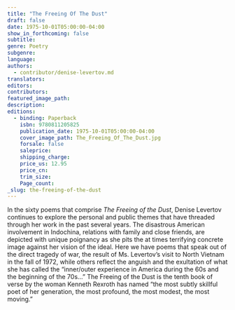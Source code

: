 ```yaml
---
title: "The Freeing Of The Dust"
draft: false
date: 1975-10-01T05:00:00-04:00
show_in_forthcoming: false
subtitle:
genre: Poetry
subgenre:
language:
authors:
  - contributor/denise-levertov.md
translators:
editors:
contributors:
featured_image_path:
description:
editions:
  - binding: Paperback
    isbn: 9780811205825
    publication_date: 1975-10-01T05:00:00-04:00
    cover_image_path: The_Freeing_Of_The_Dust.jpg
    forsale: false
    saleprice:
    shipping_charge:
    price_us: 12.95
    price_cn:
    trim_size:
    Page_count:
_slug: the-freeing-of-the-dust
---
```


In the sixty poems that comprise _The Freeing of the Dust_, Denise Levertov continues to explore the personal and public themes that have threaded through her work in the past several years. The disastrous American involvement in Indochina, relations with family and close friends, are depicted with unique poignancy as she pits the at times terrifying concrete image against her vision of the ideal. Here we have poems that speak out of the direct tragedy of war, the result of Ms. Levertov’s visit to North Vietnam in the fall of 1972, while others reflect the anguish and the exultation of what she has called the “inner/outer experience in America during the 60s and the beginning of the 70s…” The Freeing of the Dust is the tenth book of verse by the woman Kenneth Rexroth has named “the most subtly skillful poet of her generation, the most profound, the most modest, the most moving.”

